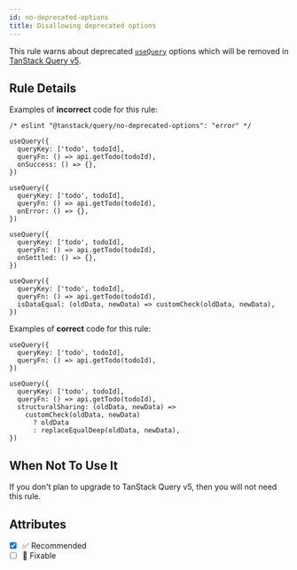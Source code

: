 ```yaml
---
id: no-deprecated-options
title: Disallowing deprecated options
---
```


This rule warns about deprecated [`useQuery`](https://tanstack.com/query/v4/docs/reference/useQuery) options which will be removed in [TanStack Query v5](https://tanstack.com/query/v5/docs/react/guides/migrating-to-v5).

## Rule Details

Examples of **incorrect** code for this rule:

```tsx
/* eslint "@tanstack/query/no-deprecated-options": "error" */

useQuery({
  queryKey: ['todo', todoId],
  queryFn: () => api.getTodo(todoId),
  onSuccess: () => {},
})

useQuery({
  queryKey: ['todo', todoId],
  queryFn: () => api.getTodo(todoId),
  onError: () => {},
})

useQuery({
  queryKey: ['todo', todoId],
  queryFn: () => api.getTodo(todoId),
  onSettled: () => {},
})

useQuery({
  queryKey: ['todo', todoId],
  queryFn: () => api.getTodo(todoId),
  isDataEqual: (oldData, newData) => customCheck(oldData, newData),
})
```

Examples of **correct** code for this rule:

```tsx
useQuery({
  queryKey: ['todo', todoId],
  queryFn: () => api.getTodo(todoId),
})

useQuery({
  queryKey: ['todo', todoId],
  queryFn: () => api.getTodo(todoId),
  structuralSharing: (oldData, newData) =>
    customCheck(oldData, newData)
      ? oldData
      : replaceEqualDeep(oldData, newData),
})
```

## When Not To Use It

If you don't plan to upgrade to TanStack Query v5, then you will not need this rule.

## Attributes

- [x] ✅ Recommended
- [ ] 🔧 Fixable

